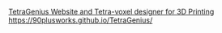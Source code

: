 <a href='https://90plusworks.github.io/TetraGenius/'>TetraGenius Website and Tetra-voxel designer for 3D Printing</a>
<br>
https://90plusworks.github.io/TetraGenius/


